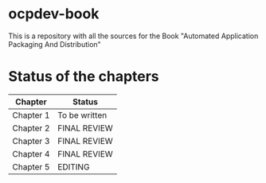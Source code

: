 # ocpdev-book
This is a repository with all the sources for the Book "Automated Application Packaging And Distribution"

# Status of the chapters

|Chapter|Status|
|--------|--------|
|Chapter 1 | To be written|
|Chapter 2 | FINAL REVIEW|
|Chapter 3 | FINAL REVIEW|
|Chapter 4 | FINAL REVIEW|
|Chapter 5 | EDITING|
